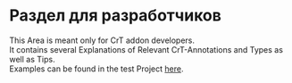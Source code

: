 # Раздел для разработчиков

This Area is meant only for CrT addon developers.  
It contains several Explanations of Relevant CrT-Annotations and Types as well as Tips.  
Examples can be found in the test Project [here](https://github.com/jaredlll08/CraftTweaker/tree/1.12/CraftTweaker2-MC1120-Tests).